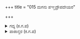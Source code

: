 +++
title = "015 ಮಗನು ಪಞ್ಚದ್ರೌಪದೇಯರ"

+++

<details><summary>ಗದ್ಯ (ಕ.ಗ.ಪ) </summary>

15." ನನ್ನ ಮಗ ಅಭಿಮನ್ಯುವು ದ್ರೌಪದಿಯ ಐದು ಜನ ಮಕ್ಕಳನ್ನು ಲೆಕ್ಕಿಸುವುದಿಲ್ಲ. ನನ್ನ ಮಗನು ಬದುಕಿದ್ದರೆ ಈ ಐವರು ದ್ರೌಪದೀ ಕುಮಾರರಿಗೆ  ರಾಜ್ಯದಲ್ಲಿ ಸ್ಥಾನವಿರುವುದಿಲ್ಲವೆಂದು ನನ್ನ ಕಂದನನ್ನು ಯುದ್ಧರಂಗಕ್ಕೆ ನೂಕಿದಿರಿ. ನಿಮ್ಮ ಮನಸ್ಸಿನ ಆಸೆ ಫಲಿಸಿತಲ್ಲ್ಲವೇ. ಯುದ್ಧದಲ್ಲಿ ಗೆದ್ದು ನಿಮ್ಮ ಐದೂ ಜನ ಮಕ್ಕಳನ್ನು ಹಸ್ತಿನಾವತಿಯಲ್ಲಿ ಪ್ರತಿಷ್ಠಾಪಿಸಿ" ಎಂದು ಸುಭದ್ರೆ ಹಲುಬಿದಳು.
</details>

<details><summary>ಪಾಠಾನ್ತರ (ಕ.ಗ.ಪ) </summary>

ಗೆಲಿದೈವರು ಕುಮಾರರು ಹೊಗಿಸಿರೈ ಗಜಪುರವ..... ಎಂಬಲ್ಲಿನ ಕುಮಾರರು ಎಂಬುದು ವ್ಯಾಕರಣದ ಹಾಗೂ ಅರ್ಥದ ದೃಷ್ಟಿಯಿಂದ ಸರಿಯಾಗುವುದಿಲ್ಲ. 'ಕುಮಾರರು ಹೊಗಿಸಿರೈ' ಎಂಬ ಪ್ರಥಮಾ ವಿಭಕ್ತಿ ಪ್ರತ್ಯಯದ ಬದಲಾಗಿ, ಷಷ್ಠೀ ವಿಭಕ್ತಿಯಲ್ಲಿ ಕುಮಾರರ ಹೊಗಿಸಿರೈ ಎಂದು ಹೇಳಿದರೆ ಸರಿಯಾಗುತ್ತದೆ. ಆದರೆ ಇದಕ್ಕೆ ಯಾವುದೇ ಪಾಠಾಂತರವೂ ಸೂಚಿತವಾಗಿಲ್ಲ. ಇದನ್ನು ಊಹಾ ಪಾಠವೆಂದು ಪರಿಗಣಿಸಬಹುದು.
</details>
